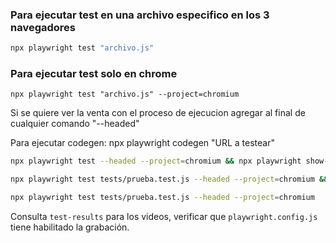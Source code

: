 ### Para ejecutar test en una archivo especifico en los 3 navegadores
```bash
npx playwright test "archivo.js"
```

### Para ejecutar test solo en chrome
```
npx playwright test "archivo.js" --project=chromium
```

Si se quiere ver la venta con el proceso de ejecucion agregar al final de cualquier comando "--headed"

Para ejecutar codegen:  npx playwright codegen "URL a testear"

```bash
npx playwright test --headed --project=chromium && npx playwright show-report
```

```bash
npx playwright test tests/prueba.test.js --headed --project=chromium && npx playwright show-report
```

```bash
npx playwright test tests/prueba.test.js --headed --project=chromium
```

Consulta `test-results` para los videos, verificar que `playwright.config.js` tiene habilitado la grabación.
